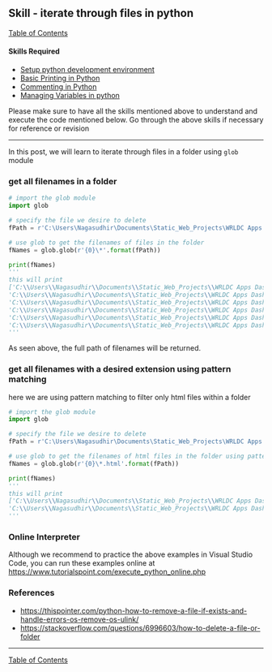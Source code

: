 ## Skill - iterate through files in python
[Table of Contents](https://nagasudhir.blogspot.com/2020/04/taming-python-table-of-contents.html)

#### Skills Required
* [Setup python development environment](https://nagasudhir.blogspot.com/2020/04/setup-python-development-environment_14.html)
* [Basic Printing in Python](https://nagasudhir.blogspot.com/2020/04/basic-printing-in-python.html)
* [Commenting in Python](https://nagasudhir.blogspot.com/2020/04/comments-in-python.html)
* [Managing Variables in python](https://nagasudhir.blogspot.com/2020/04/managing-variables-in-python.html)

Please make sure to have all the skills mentioned above to understand and execute the code mentioned below. Go through the above skills if necessary for reference or revision
<hr/>

In this post, we will learn to iterate through files in a folder using `glob` module

### get all filenames in a folder
```python
# import the glob module
import glob

# specify the file we desire to delete
fPath = r'C:\Users\Nagasudhir\Documents\Static_Web_Projects\WRLDC Apps Dashboard'

# use glob to get the filenames of files in the folder
fNames = glob.glob(r'{0}\*'.format(fPath))

print(fNames)
'''
this will print
['C:\\Users\\Nagasudhir\\Documents\\Static_Web_Projects\\WRLDC Apps Dashboard\\assets', 
'C:\\Users\\Nagasudhir\\Documents\\Static_Web_Projects\\WRLDC Apps Dashboard\\cards.css', 
'C:\\Users\\Nagasudhir\\Documents\\Static_Web_Projects\\WRLDC Apps Dashboard\\cards.html', 
'C:\\Users\\Nagasudhir\\Documents\\Static_Web_Projects\\WRLDC Apps Dashboard\\index.css', 
'C:\\Users\\Nagasudhir\\Documents\\Static_Web_Projects\\WRLDC Apps Dashboard\\index.html', 
'C:\\Users\\Nagasudhir\\Documents\\Static_Web_Projects\\WRLDC Apps Dashboard\\index.js']
'''
```
As seen above, the full path of filenames will be returned.

### get all filenames with a desired extension using pattern matching
here we are using pattern matching to filter only html files within a folder
```python
# import the glob module
import glob

# specify the file we desire to delete
fPath = r'C:\Users\Nagasudhir\Documents\Static_Web_Projects\WRLDC Apps Dashboard'

# use glob to get the filenames of html files in the folder using pattern matching
fNames = glob.glob(r'{0}\*.html'.format(fPath))

print(fNames)
'''
this will print
['C:\\Users\\Nagasudhir\\Documents\\Static_Web_Projects\\WRLDC Apps Dashboard\\cards.html', 
'C:\\Users\\Nagasudhir\\Documents\\Static_Web_Projects\\WRLDC Apps Dashboard\\index.html']
'''
```

### Online Interpreter
Although we recommend to practice the above examples in Visual Studio Code, you can run these examples online at https://www.tutorialspoint.com/execute_python_online.php

### References
* https://thispointer.com/python-how-to-remove-a-file-if-exists-and-handle-errors-os-remove-os-ulink/
* https://stackoverflow.com/questions/6996603/how-to-delete-a-file-or-folder
<hr/>

[Table of Contents](https://nagasudhir.blogspot.com/2020/04/taming-python-table-of-contents.html)



<!--stackedit_data:
eyJoaXN0b3J5IjpbMTA0NDY1OTM1MCw4NTcxOTY5NTNdfQ==
-->